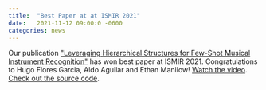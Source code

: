 ```yaml
---
title:  "Best Paper at at ISMIR 2021"
date:   2021-11-12 09:00:0 -0600
categories: news
---
```

Our publication ["Leveraging Hierarchical Structures for Few-Shot Musical Instrument Recognition"](/assets/papers/flores2021leveraging.pdf) has won best paper at ISMIR 2021. Congratulations to Hugo Flores Garcia, Aldo Aguilar and Ethan Manilow!
[Watch the video](https://www.youtube.com/watch?v=BcK_FflSddA).
[Check out the source code](https://github.com/hugofloresgarcia/music-trees).